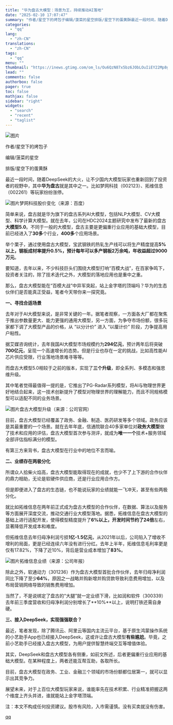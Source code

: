 ```yaml
---
title: "华为盘古大模型：场景为王，持续推动AI落地"
date: "2025-02-10 17:07:47"
summary: "作者/星空下的烤包子编辑/菠菜的星空排版/星空下的蛋黄酥最近一段时间，随着DeepSeek的大火，让..."
categories:
  - "qq"
lang:
  - "zh-CN"
translations:
  - "zh-CN"
tags:
  - "qq"
menu: ""
thumbnail: "https://inews.gtimg.com/om_ls/Ou6QzN87x5bz6JObLOuIiEY22Mp8gPfDqmzzTKYCZj-Z0AA_640360/0"
lead: ""
comments: false
authorbox: false
pager: true
toc: false
mathjax: false
sidebar: "right"
widgets:
  - "search"
  - "recent"
  - "taglist"
---
```


![图片](https://inews.gtimg.com/news_bt/OcRFuGrnjIFV2OkGJpgZz-wIXJ8DW7NNly29qOhpJVVvcAA/641)

作者/星空下的烤包子

编辑/菠菜的星空

排版/星空下的蛋黄酥

最近一段时间，随着DeepSeek的大火，让不少国内大模型玩家也重新回到了投资者的视野中，其中**华为盘古**就是其中之一。比如梦网科技（002123）、拓维信息（002261）等玩家纷纷涨停。

![图片](https://inews.gtimg.com/news_bt/OMlKM2XOuRB2kRj1b4PFV1w2MizAhRUk5tAvfp2_xSH44AA/641)梦网科技股价变化（来源：百度）

简单来说，盘古就是华为旗下的盘古系列AI大模型，包括NLP大模型、CV大模型、科学计算大模型。就在去年，公司在HDC2024主题研究中发布了最新的盘古**大模型5.0**。不同于一般的大模型，盘古主要是更偏重行业应用的基础大模型，目前已经进入了**30多**个行业，**400多**个应用场景。

举个栗子，通过使用盘古大模型，宝武钢铁的热轧生产线可以将生产精度提高**5%**以上，钢板成材率提升0.5%，预计每年可以多产钢板2万余吨，年收益超过**9000万元**。

要知道，去年以来，不少科技巨头们围绕大模型打响“百模大战”，在百家争鸣下，投资者关注的，除了技术迭代之外，大模型的落地应用也是重中之重。

那么，盘古大模型能在“百模大战”中异军突起，站上金字塔的顶端吗？华为的生态伙伴们是否能真正受益，笔者今天带你来一探究竟。

**一、寻找合适场景**

去年对于AI大模型来说，是非常关键的一年。据笔者观察，一方面各大厂都在聚焦于推出参数量更大、能力更强的通用大模型，另一方面，为争夺市场份额，很多玩家都下调了大模型产品的价格，从 “以分计价” 进入 “以厘计价” 阶段，力争提高用户粘性。

据艾媒咨询统计，去年我国AI大模型市场规模约为**294亿元**，预计两年后将突破**700亿元**，呈现一个高速增长的态势。但是行业也存在一定的挑战，比如高性能AI芯片供应受限，行业落地场景难寻等等。

而盘古大模型5.0相较于之前的版本，实现了**三个升级**，即全系列、多模态和强思维升级。

其中笔者觉得最值得一提的是，它推出了PG-Radar系列模型，将AI与物理世界更好地结合起来，这一技术创新提升了模型对物理世界的理解能力，而且不同规格模型可以适配不同的业务场景。

![图片](https://inews.gtimg.com/news_bt/OzpC7aILLZH8SXQlaOqZidvcZWsw4HpIJAQpXoMtOjMbwAA/641)盘古大模型升级（来源：公司官网）

目前，盘古大模型已经覆盖了政务、金融、制造、医药研发等多个领域。政务应该是其最重要的一个场景。就在去年年底，信通院联合40多家单位对**政务大模型**做了技术和应用的评估，盘古大模型首次参与测评，就成为**唯一一个**技术+服务领域全部评估指标满分的模型。

有第三方来背书，盘古大模型在行业中的地位不言而喻。

**二、业绩存在两极分化**

所谓众人拾柴火焰高，盘古大模型能取得现在的成就，也少不了上下游的合作伙伴的鼎力相助，无论是软硬件供应商，还是行业应用合作方。

但是即便进入了盘古的生态链，也不能说玩家的业绩就能一飞冲天，甚至有些两极分化。

就比如拓维信息在两年前正式成为盘古大模型的合作伙伴，在数据、算法以及服务等方面展开深度交流，推动交通行业大模型落地。据悉，拓维信息在盘古大模型的基础上进行适配开发，使得模型精度提升了**6%**以上，开发时间节约了**24倍**左右，显著降低开发成本和难度。

但拓维信息去年归母净利润亏损**1亿-1.5亿元**，从2021年以后，公司陷入了增收不增利的局面，更是已经连续六年没有进行分红。去年上半年，拓维信息毛利率更是仅有17.82%，下降了近10%，背后是营业成本增加了**83%**。

![图片](https://inews.gtimg.com/news_bt/O_cyu7bOMDT3n7tszmp0pQmWdHLOvBCjL3U27Jj8LjXTAAA/641)拓维信息业绩（来源：公司年报）

除此之外，软通动力（301236）作为盘古大模型首批合作伙伴，去年归母净利润同比下降了至少**64%**，原因之一战略并购新增并购贷款导致利息费用增加，以及布局营销网络导致的销售费用增加。

当然了，不是说绑定了盘古的“大腿”就一定业绩下滑，比如润和软件（300339）去年前三季度营收和归母净利润分别增长了**10%**以上，说明打铁还需自身硬。

**三、接入DeepSeek，实现强强联合？**

最近，笔者发现，除了腾讯云、阿里云等国内主流云平台，基于原生鸿蒙操作系统的小艺助手App也已经接入DeepSeek，这或许让盘古大模型**有些尴尬**。毕竟，之前小艺助手已经接入盘古大模型，为用户提供智慧终端交互等增值体验。

其实，DeepSeek和盘古大模型各有侧重，如前文所述，后者更偏重行业应用的基础大模型。在某种程度上，两者还能互帮互助，各取所长。

目前，盘古大模型在政务、工业、金融三个领域的市场份额都位居第一，就可以显示出其竞争力。

展望未来，对于上百位大模型玩家来说，谁能率先在技术积累、行业精准把握这两个维度上齐头并进，谁就能站上金字塔顶端。

注：本文不构成任何投资建议。股市有风险，入市需谨慎。没有买卖就没有伤害。

[qq](https://new.qq.com/rain/a/20250210A062BU00)
